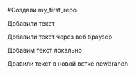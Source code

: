 #Cоздали my_first_repo

Добавили текст

Добавили текст через  веб браузер

Добавим текст локально

Доавили текст в новой ветке newbranch